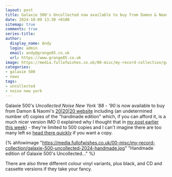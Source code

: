 ```yaml
---
layout: post
title: Galaxie 500's Uncollected now available to buy from Damon & Naomi's website
date: 2024-10-09 13:30 +0100
sitemap: true
comments: true
series-title:
author:
  display_name: Andy
  login: admin
  email: andy@grange85.co.uk
  url: https://www.grange85.co.uk
image: https://media.fullofwishes.co.uk/00-misc/my-record-collection/galaxie-500-uncollected-2024-handmade.jpg
categories:
- galaxie 500
- news
tags:
- uncollected
- noise new york
---
```

Galaxie 500's _Uncollected Noise New York '88 - '90_ is now available to buy from Damon & Naomi's [20\|20\|20 website](https://www.20-20-20.com/store/) including (an undetermined number of) copies of the "handmade edition" which, if you can afford it, is a much nicer version IMO (I explained why I thought that in [my post earlier this week](/2024/10/08/my-record-collection-recent-acquisition-09-and-10-galaxie-500-uncollected-noise-new-york-88-90/)) - they're limited to 500 copies and I can't imagine there are too many left so [head there quickly](https://www.20-20-20.com/store/galaxie-500-uncollected-lp) if you want a copy.

{% ahfowimage "https://media.fullofwishes.co.uk/00-misc/my-record-collection/galaxie-500-uncollected-2024-handmade.jpg" "Handmade edition of Galaxie 500's Uncollected..." %}

There are also three different colour vinyl variants, plus black, and CD and cassette versions if they take your fancy.


